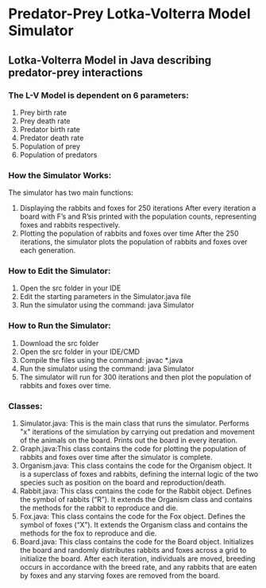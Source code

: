 # Predator-Prey Lotka-Volterra Model Simulator
## Lotka-Volterra Model in Java describing predator-prey interactions
### The L-V Model is dependent on 6 parameters:
1. Prey birth rate
2. Prey death rate
3. Predator birth rate
4. Predator death rate
5. Population of prey
6. Population of predators

### How the Simulator Works:
The simulator has two main functions:
1. Displaying the rabbits and foxes for 250 iterations 
   After every iteration a board with F’s and R’sis printed with the population counts, representing foxes and rabbits respectively.
2. Plotting the population of rabbits and foxes over time
   After the 250 iterations, the simulator plots the population of rabbits and foxes over each generation.

### How to Edit the Simulator:
1. Open the src folder in your IDE
2. Edit the starting parameters in the Simulator.java file
3. Run the simulator using the command: java Simulator

### How to Run the Simulator:
1. Download the src folder
2. Open the src folder in your IDE/CMD
3. Compile the files using the command: javac *.java
4. Run the simulator using the command: java Simulator
5. The simulator will run for 300 iterations and then plot the population of rabbits and foxes over time.

### Classes:
1. Simulator.java: This is the main class that runs the simulator. Performs "x" iterations of the simulation by carrying out predation and movement of the animals on the board. Prints out the board in every iteration.
2. Graph.java:This class contains the code for plotting the population of rabbits and foxes over time after the simulator is complete.
3. Organism.java: This class contains the code for the Organism object. It is a superclass of foxes and rabbits, defining the internal logic of the two species such as position on the board and reproduction/death.
4. Rabbit.java: This class contains the code for the Rabbit object. Defines the symbol of rabbits (“R”). It extends the Organism class and contains the methods for the rabbit to reproduce and die.
5. Fox.java: This class contains the code for the Fox object. Defines the symbol of foxes (“X”). It extends the Organism class and contains the methods for the fox to reproduce and die.
6. Board.java: This class contains the code for the Board object. Initializes the board and randomly distributes rabbits and foxes across a grid to initialize the board. After each iteration, individuals are moved, breeding occurs in accordance with the breed rate, and any rabbits that are eaten by foxes and any starving foxes are removed from the board.
